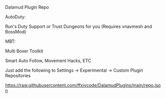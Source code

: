Dalamud Plugin Repo

AutoDuty:

Run's Duty Support or Trust Dungeons for you (Requires vnavmesh and BossMod)

MBT:

Multi Boxer Toolkit

Smart Auto Follow, Movement Hacks, ETC

Just add the following to Settings -> Experimental -> Custom Plugin Repositories

https://raw.githubusercontent.com/ffxivcode/DalamudPlugins/main/repo.json

